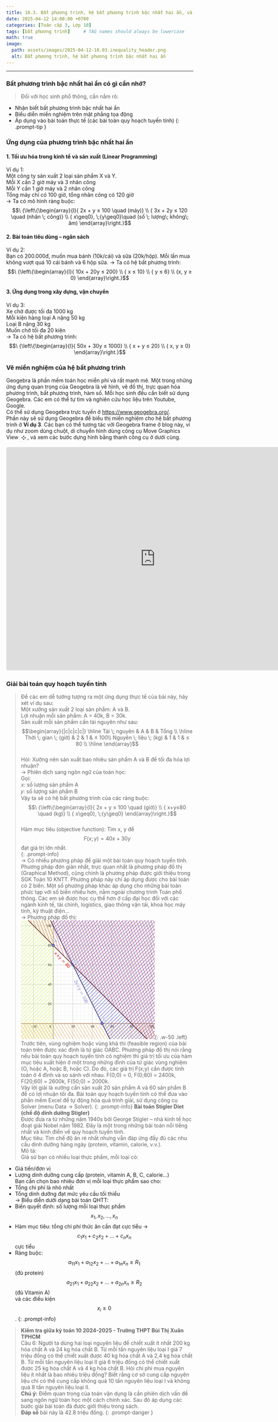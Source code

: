 ```yaml
---
title: 10.3. Bất phương trình, hệ bất phương trình bậc nhất hai ẩn, và quy hoạch tuyến tính
date: 2025-04-12 14:00:00 +0700
categories: [Toán cấp 3, Lớp 10]
tags: [bất phương trình]     # TAG names should always be lowercase
math: true
image:
  path: assets/images/2025-04-12-10.03.inequality_header.png
  alt: Bất phương trình, hệ bất phương trình bậc nhất hai ẩn
---
```

---
### Bất phương trình bậc nhất hai ẩn có gì cần nhớ?
>Đối với học sinh phổ thông, cần nắm rõ:  
- Nhận biết bất phương trình bậc nhất hai ẩn  
- Biểu diễn miền nghiệm trên mặt phẳng tọa động  
- Áp dụng vào bài toán thực tế (các bài toán quy hoạch tuyến tính)
{: .prompt-tip }

### Ứng dụng của phương trình bậc nhất hai ẩn
#### 1. Tối ưu hóa trong kinh tế và sản xuất (Linear Programming)  
Ví dụ 1:  
Một công ty sản xuất 2 loại sản phẩm X và Y.  
Mỗi X cần 2 giờ máy và 3 nhân công  
Mỗi Y cần 1 giờ máy và 2 nhân công  
Tổng máy chỉ có 100 giờ, tổng nhân công có 120 giờ  
→ Ta có mô hình ràng buộc: 
$$\ {\left\{\begin{array}{l}{ 2x + y ≤ 100 \quad (máy)}   \\  {  3x + 2y ≤ 120 \quad  (nhân \; công)}   \\  {    x\geq0}, \;{y\geq0}\quad  (số \; lượng\; không\; âm)  \end{array}\right.}$$

#### 2. Bài toán tiêu dùng – ngân sách  
Ví dụ 2:  
Bạn có 200.000đ, muốn mua bánh (10k/cái) và sữa (20k/hộp). Mỗi lần mua không vượt quá 10 cái bánh và 6 hộp sữa.
→ Ta có hệ bất phương trình: 
$$\ {\left\{\begin{array}{l}{ 10x + 20y ≤ 200}   \\  {  x ≤ 10}   \\  {    y ≤ 6} \\  {x, y ≥ 0}  \end{array}\right.}$$

#### 3. Ứng dụng trong xây dựng, vận chuyển  
Ví dụ 3:  
Xe chở được tối đa 1000 kg  
Mỗi kiện hàng loại A nặng 50 kg  
Loại B nặng 30 kg  
Muốn chở tối đa 20 kiện  
→ Ta có hệ bất phương trình: 
$$\ {\left\{\begin{array}{l}{ 50x + 30y ≤ 1000}   \\  {  x + y ≤ 20}   \\  {   x, y ≥ 0}  \end{array}\right.}$$

### Vẽ miền nghiệm của hệ bất phương trình
Geogebra là phần mềm toán học miễn phí và rất mạnh mẽ. Một trong những ứng dụng quan trọng của Geogebra là vẽ hình, vẽ đồ thị, trực quan hóa phương trình, bất phương trình, hàm số. Mỗi học sinh đều cần biết sử dụng Geogebra. Các em có thể tự tìm và nghiên cứu học liệu trên Youtube, Google.  
Có thể sử dụng Geogebra trực tuyến ở <https://www.geogebra.org/>.  
Phần này sẽ sử dụng Geogebra để biểu thị miền nghiệm cho hệ bất phương trình ở **Ví dụ 3**. Các bạn có thể tương tác với Geogebra frame ở blog này, ví dụ như zoom dùng chuột, di chuyển hình dùng công cụ Move Graphics View <span style="display: inline-block; vertical-align: middle;"> <img src="/assets/images/2025-04-12-10.03.inequality_button.jpg" alt="icon" style="height: 1.5em; vertical-align: middle; margin: 0;" /> </span>, và xem các bước dựng hình bằng thanh công cụ ở dưới cùng.  

<iframe src="https://www.geogebra.org/classic/u7b4bwyk?embed" width="800" height="600" allowfullscreen style="border: 1px solid #e4e4e4;border-radius: 4px;" frameborder="0"></iframe>

### Giải bài toán quy hoạch tuyến tính 
> Để các em dễ tưởng tượng ra một ứng dụng thực tế của bài này, hãy xét ví dụ sau:  
Một xưởng sản xuất 2 loại sản phẩm: A và B.  
Lợi nhuận mỗi sản phẩm: A = 40k, B = 30k.  
Sản xuất mỗi sản phẩm cần tài nguyên như sau:  
$$\begin{array}{|c|c|c|c|}
\hline
Tài \; nguyên & A & B & Tổng \\
\hline
Thời \; gian \; (giờ) & 2 & 1 & ≤ 100\\
Nguyên  \; liệu \; (kg) & 1 & 1 & ≤ 80 \\
\hline
\end{array}$$  
Hỏi: Xưởng nên sản xuất bao nhiêu sản phẩm A và B để tối đa hóa lợi nhuận?  
→ Phiên dịch sang ngôn ngữ của toán học:  
Gọi:  
𝑥: số lượng sản phẩm A  
𝑦: số lượng sản phẩm B  
Vậy ta sẽ có hệ bất phương trình của các ràng buộc: $$\ {\left\{\begin{array}{l}{ 2x + y ≤ 100 \quad (giờ)}   \\  { x+y≤80 \quad  (kg)}   \\  {    x\geq0}, \;{y\geq0}  \end{array}\right.}$$   
Hàm mục tiêu (objective function): Tìm x, y để $$F(x; y)=40x+30y$$ đạt giá trị lớn nhất.  
{: .prompt-info}  
→ Có nhiều phương pháp để giải một bài toán quy hoạch tuyến tính. Phương pháp đơn giản nhất, trực quan nhất là phương pháp đồ thị (Graphical Method), cũng chính là phương pháp được giới thiệu trong SGK Toán 10 KNTT. Phương pháp này chỉ áp dụng được cho bài toán có 2 biến. Một số phương pháp khác áp dụng cho những bài toán phức tạp với số biến nhiều hơn, nằm ngoài chương trình Toán phổ thông. Các em sẽ được học cụ thể hơn ở cấp đại học đối với các ngành kinh tế, tài chính, logistics, giao thông vận tải, khoa học máy tính, kỹ thuật điện...  
→ Phương pháp đồ thị:  
![Desktop View](assets/images/2025-04-12-10.03.inequality_expl1.png){: .w-50 .left}
Trước tiên, vùng nghiệm hoặc vùng khả thi (feasible region) của bài toán trên được xác định là tứ giác OABC. Phương pháp đồ thị nói rằng nếu bài toán quy hoạch tuyến tính có nghiệm thì giá trị tối ưu của hàm mục tiêu xuất hiện ở một trong những đỉnh của tứ giác vùng nghiệm (O, hoặc A, hoặc B, hoặc C). Do đó, các giá trị F(x;y) cần được tính toán ở 4 đỉnh và so sánh với nhau. F(0;0) = 0, F(0;80) = 2400k, F(20;60) = 2600k, F(50;0) = 2000k.  
Vậy lời giải là xưởng cần sản xuất 20 sản phẩm A và 60 sản phẩm B để có lợi nhuận tối đa.
> Bài toán quy hoạch tuyến tính có thể đưa vào phần mềm Excel để tự động hóa quá trình giải, sử dụng công cụ Solver (menu Data → Solver).
{: .prompt-info}
> **Bài toán Stigler Diet (chế độ dinh dưỡng Stigler)**  
Được đưa ra từ những năm 1940s bởi George Stigler – nhà kinh tế học đoạt giải Nobel năm 1982. Đây là một trong những bài toán nổi tiếng nhất và kinh điển về quy hoạch tuyến tính.  
Mục tiêu: Tìm chế độ ăn rẻ nhất nhưng vẫn đáp ứng đầy đủ các nhu cầu dinh dưỡng hàng ngày (protein, vitamin, calorie, v.v.).  
Mô tả:  
Giả sử bạn có nhiều loại thực phẩm, mỗi loại có:
- Giá tiền/đơn vị  
- Lượng dinh dưỡng cung cấp (protein, vitamin A, B, C, calorie...)  
Bạn cần chọn bao nhiêu đơn vị mỗi loại thực phẩm sao cho:  
- Tổng chi phí là nhỏ nhất  
- Tổng dinh dưỡng đạt mức yêu cầu tối thiểu  
→ Biểu diễn dưới dạng bài toán QHTT:  
- Biến quyết định: số lượng mỗi loại thực phẩm $$x_{1},x_{2},\ldots,x_{n}$$  
- Hàm mục tiêu: tổng chi phí thức ăn cần đạt cực tiểu → $$c_{1}x_{1}+c_{2}x_{2}+\ldots+c_{n}x_{n}$$ cực tiểu
- Ràng buộc:  
$$a_{11}x_{1}+a_{12}x_{2}+\ldots+a_{1n}x_{n}\geq R_{1}$$ (đủ protein)  
$$a_{21}x_{1}+a_{22}x_{2}+\ldots+a_{2n}x_{n}\geq R_{2}$$ (đủ Vitamin A)  
và các điều kiện $$x_{i} \geq 0$$.
{: .prompt-info}

>**Kiểm tra giữa kỳ toán 10 2024-2025 - Trường THPT Bùi Thị Xuân TPHCM**  
Câu 6: Người ta dùng hai loại nguyên liệu để chiết xuất ít nhất 200 kg hóa chất A và 24 kg hóa chất B. Từ mỗi tấn nguyên liệu loại I giá 7 triệu đồng có thể chiết xuất được 40 kg hóa chất A và 2,4 kg hóa chất B. Từ mỗi tấn nguyên liệu loại II giá 6 triệu đồng có thể chiết xuất được 25 kg hóa chất A và 4 kg hóa chất B. Hỏi chi phí mua nguyên liệu ít nhất là bao nhiêu triệu đồng? Biết rằng cơ sở cung cấp nguyên liệu chỉ có thể cung cấp không quá 10 tấn nguyên liệu loại I và không quá 8 tấn nguyên liệu loại II.  
**Chú ý:** Điểm quan trọng của toán vận dụng là cần phiên dịch vấn đề sang ngôn ngữ toán học một cách chính xác. Sau đó áp dụng các bước giải bài toán đã được giới thiệu trong sách.  
**Đáp số** bài này là 42.8 triệu đồng.
{: .prompt-danger }
